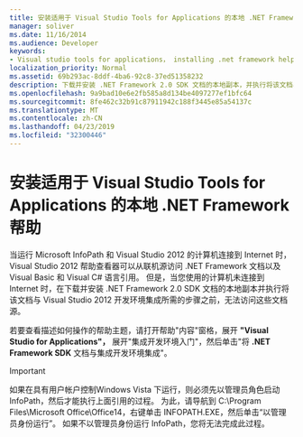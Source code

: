 ```yaml
---
title: 安装适用于 Visual Studio Tools for Applications 的本地 .NET Framework 帮助
manager: soliver
ms.date: 11/16/2014
ms.audience: Developer
keywords:
- Visual studio tools for applications， installing .net framework help，VSTA， installing .NET Framework Help，installing .NET Framework Help [InfoPath 2007]，InfoPath 2007， installing .NET Framework Help
localization_priority: Normal
ms.assetid: 69b293ac-8ddf-4ba6-92c8-37ed51358232
description: 下载并安装 .NET Framework 2.0 SDK 文档的本地副本，并执行将该文档与 Visual Studio 2012 开发环境集成所需的步骤。
ms.openlocfilehash: 9a9bad10e6e2fb585a8d134be4097277ef1bfc64
ms.sourcegitcommit: 8fe462c32b91c87911942c188f3445e85a54137c
ms.translationtype: MT
ms.contentlocale: zh-CN
ms.lasthandoff: 04/23/2019
ms.locfileid: "32300446"
---
```

# <a name="install-local-net-framework-help-for-visual-studio-tools-for-applications"></a>安装适用于 Visual Studio Tools for Applications 的本地 .NET Framework 帮助

当运行 Microsoft InfoPath 和 Visual Studio 2012 的计算机连接到 Internet 时，Visual Studio 2012 帮助查看器可以从联机源访问 .NET Framework 文档以及 Visual Basic 和 Visual C# 语言引用。 但是，当您使用的计算机未连接到 Internet 时，在下载并安装 .NET Framework 2.0 SDK 文档的本地副本并执行将该文档与 Visual Studio 2012 开发环境集成所需的步骤之前，无法访问这些文档源。
  
若要查看描述如何操作的帮助主题，请打开帮助"内容"窗格，展开 **"Visual Studio for Applications"，** 展开"集成开发环境入门"，然后单击"将 **.NET Framework SDK** 文档与集成开发环境集成"。
  
> [!IMPORTANT]
> 如果在具有用户帐户控制Windows Vista 下运行，则必须先以管理员角色启动 InfoPath，然后才能执行上面引用的过程。 为此，请导航到 C:\Program Files\Microsoft Office\Office14，右键单击 INFOPATH.EXE，然后单击“以管理员身份运行”。 如果不以管理员身份运行 InfoPath，您将无法完成此过程。 
  

